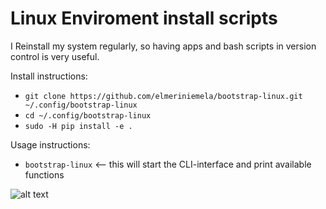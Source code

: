 # Linux Enviroment install scripts

I Reinstall my system regularly, so having apps and bash scripts in version control is very useful.

Install instructions:

* `git clone https://github.com/elmeriniemela/bootstrap-linux.git ~/.config/bootstrap-linux`
* `cd ~/.config/bootstrap-linux`
* `sudo -H pip install -e .`

Usage instructions:

* `bootstrap-linux` <-- this will start the CLI-interface and print available functions


![alt text](https://raw.githubusercontent.com/elmeriniemela/bootstrap-linux/master/bootstrap-linux.png)
